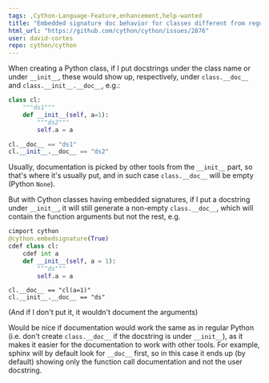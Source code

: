 ```yaml
---
tags: ,Cython-Language-Feature,enhancement,help-wanted
title: "Embedded signature doc behavior for classes different from regular Python"
html_url: "https://github.com/cython/cython/issues/2876"
user: david-cortes
repo: cython/cython
---
```


When creating a Python class, if I put docstrings under the class name or under `__init__`, these would show up, respectively, under `class.__doc__` and `class.__init__.__doc__`, e.g.:

```python
class cl:
	"""ds1"""
    def __init__(self, a=1):
        """ds2"""
        self.a = a
```
```python
cl.__doc__ == "ds1"
cl.__init__.__doc__ == "ds2"
```
Usually, documentation is picked by other tools from the `__init__` part, so that's where it's usually put, and in such case `class.__doc__` will be empty (Python `None`).

But with Cython classes having embedded signatures, if I put a docstring under `__init__`, it will still generate a non-empty `class.__doc__`, which will contain the function arguments but not the rest, e.g.
```python
cimport cython
@cython.embedsignature(True)
cdef class cl:
	cdef int a
	def __init__(self, a = 1):
		"""ds"""
		self.a = a
```
```
cl.__doc__ == "cl(a=1)"
cl.__init__.__doc__ == "ds"
```
(And if I don't put it, it wouldn't document the arguments)

Would be nice if documentation would work the same as in regular Python (i.e. don't create `class.__doc__` if the docstring is under `__init__`), as it makes it easier for the documentation to work with other tools. For example, sphinx will by default look for `__doc__` first, so in this case it ends up (by default) showing only the function call documentation and not the user docstring.